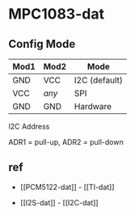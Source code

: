
# MPC1083-dat 

## Config Mode 

| Mod1 | Mod2  | Mode           |
| ---- | ----- | -------------- |
| GND  | VCC   | I2C  (default) |
| VCC  | *any* | SPI            |
| GND  | GND   | Hardware       |

I2C Address 

ADR1 = pull-up, ADR2 = pull-down 






## ref 

- [[PCM5122-dat]] - [[TI-dat]]

- [[I2S-dat]] - [[I2C-dat]]